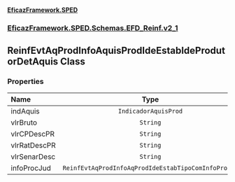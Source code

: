 #### [EficazFramework.SPED](EficazFrameworkSPED.md 'EficazFramework SPED')
### [EficazFramework.SPED.Schemas.EFD_Reinf.v2_1](EficazFramework.SPED.Schemas.EFD_Reinf.v2_1.md 'EficazFramework.SPED.Schemas.EFD_Reinf.v2_1')

## ReinfEvtAqProdInfoAquisProdIdeEstabIdeProdutorDetAquis Class
### Properties

| Name | Type | |
| :--- | :---: | :--- |
| indAquis | `IndicadorAquisProd` |  |
| vlrBruto | `String` |  |
| vlrCPDescPR | `String` |  |
| vlrRatDescPR | `String` |  |
| vlrSenarDesc | `String` |  |
| infoProcJud | `ReinfEvtAqProdInfoAqProdIdeEstabTipoComInfoProc[]` |  |
